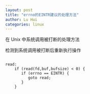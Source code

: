 ```yaml
---
layout: post
title: "errno的EINTR建议的处理方法"
author: Lu Hui
categories: linux
---
```


在 Unix 中系统调用被打断的处理方法

检测到系统调用被打断后重新执行操作

```

read:
	if (read(fd,buf,bufsize) < 0) {
	   if (errno == EINTR) {
	      goto read;
	   }
	}

```
